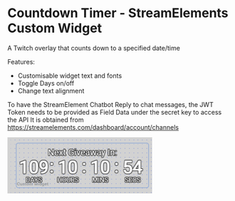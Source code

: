 # Countdown Timer - StreamElements Custom Widget

A Twitch overlay that counts down to a specified date/time

Features:
- Customisable widget text and fonts
- Toggle Days on/off
- Change text alignment

To have the StreamElement Chatbot Reply to chat messages, the JWT Token needs to be provided as Field Data under the secret key to access the API
It is obtained from https://streamelements.com/dashboard/account/channels

![CountdownTimer Widget Preview](/CountdownTimer/preview.png?)

